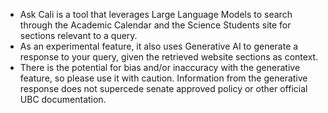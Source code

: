 - Ask Cali is a tool that leverages Large Language Models to search through the Academic Calendar and the Science Students site for sections relevant to a query.
- As an experimental feature, it also uses Generative AI to generate a response to your query, given the retrieved website sections as context.
- There is the potential for bias and/or inaccuracy with the generative feature, so please use it with caution. Information from the generative response does not supercede senate approved policy or other official UBC documentation.
